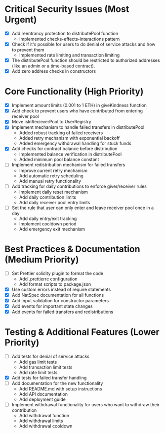 # Critical Security Issues (Most Urgent)
- [x] Add reentrancy protection to distributePool function
  - Implemented checks-effects-interactions pattern
- [x] Check if it's possible for users to do denial of service attacks and how to prevent them
  - Implemented rate limiting and transaction limiting
- [x] The distributePool function should be restricted to authorized addresses (like an admin or a time-based contract).
- [x] Add zero address checks in constructors

# Core Functionality (High Priority)
- [x] Implement amount limits (0.001 to 1 ETH) in giveKindness function
- [x] Add check to prevent users who have contributed from entering receiver pool
- [x] Move isInRecieverPool to UserRegistry
- [x] Implement mechanism to handle failed transfers in distributePool
  - Added robust tracking of failed receivers
  - Added retry mechanism with exponential backoff
  - Added emergency withdrawal handling for stuck funds
- [x] Add checks for contract balance before distribution
  - Implemented balance verification in distributePool
  - Added minimum pool balance constant
- [ ] Implement redistribution mechanism for failed transfers
  - Improve current retry mechanism
  - Add automatic retry scheduling
  - Add manual retry functionality
- [ ] Add tracking for daily contributions to enforce giver/receiver rules
  - Implement daily reset mechanism
  - Add daily contribution limits
  - Add daily receiver pool entry limits
- [ ] Set the rule that user can only enter and leave receiver pool once in a day
  - Add daily entry/exit tracking
  - Implement cooldown period
  - Add emergency exit mechanism

# Best Practices & Documentation (Medium Priority)
- [ ] Set Prettier solidity plugin to format the code
  - Add .prettierrc configuration
  - Add format scripts to package.json
- [x] Use custom errors instead of require statements
- [x] Add NatSpec documentation for all functions
- [x] Add input validation for constructor parameters
- [x] Add events for important state changes
- [x] Add events for failed transfers and redistributions

# Testing & Additional Features (Lower Priority)
- [ ] Add tests for denial of service attacks
  - Add gas limit tests
  - Add transaction limit tests
  - Add rate limit tests
- [x] Add tests for failed transfer handling
- [ ] Add documentation for the new functionality
  - Add README.md with setup instructions
  - Add API documentation
  - Add deployment guide
- [ ] Implement withdrawal functionality for users who want to withdraw their contribution
  - Add withdrawal function
  - Add withdrawal limits
  - Add withdrawal cooldown
